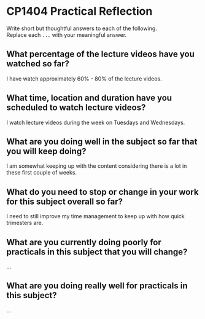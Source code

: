 # CP1404 Practical Reflection

Write short but thoughtful answers to each of the following.  
Replace each `...` with your meaningful answer.

## What percentage of the lecture videos have you watched so far?

I have watch approximately 60% - 80% of the lecture videos.

## What time, location and duration have you scheduled to watch lecture videos?

I watch lecture videos during the week on Tuesdays and Wednesdays.

## What are you doing well in the subject so far that you will keep doing?

I am somewhat keeping up with the content considering there is a lot in these first couple of weeks.

## What do you need to stop or change in your work for this subject overall so far?

I need to still improve my time management to keep up with how quick trimesters are.

## What are you currently doing poorly for practicals in this subject that you will change?

...

## What are you doing really well for practicals in this subject?

...
